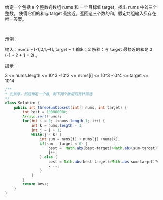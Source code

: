 给定一个包括 n 个整数的数组 nums 和 一个目标值 target。找出 nums 中的三个整数，
使得它们的和与 target 最接近。返回这三个数的和。假定每组输入只存在唯一答案。

 

示例：

输入：nums = [-1,2,1,-4], target = 1
输出：2
解释：与 target 最接近的和是 2 (-1 + 2 + 1 = 2) 。
 

提示：

3 <= nums.length <= 10^3
-10^3 <= nums[i] <= 10^3
-10^4 <= target <= 10^4

```java
/**
* 先排序，然后确定一个数，剩下两个数用双指针筛选
*/
class Solution {
    public int threeSumClosest(int[] nums, int target) {
        int best = 100000000;
        Arrays.sort(nums);
        for(int i = 0; i<nums.length-1; i++) {
            int k = nums.length - 1;
            int j = i + 1;
            while(j < k) {
                int sum = nums[i] + nums[j] +nums[k];
                if(sum - target < 0) {
                    best =  Math.abs(best-target)>Math.abs(sum-target)?sum:best;
                    j++;
                } else {
                    best = Math.abs(best-target)>Math.abs(sum-target)?sum:best;
                    k --;
                }
            }
        }
        return best;
    }
}
```
